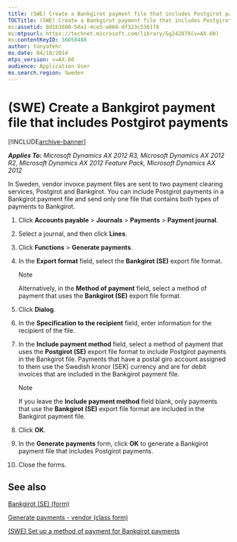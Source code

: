 ```yaml
---
title: (SWE) Create a Bankgirot payment file that includes Postgirot payments
TOCTitle: (SWE) Create a Bankgirot payment file that includes Postgirot payments
ms:assetid: 8d1b3600-50a1-4ce5-a066-df323c5361f8
ms:mtpsurl: https://technet.microsoft.com/library/Gg242879(v=AX.60)
ms:contentKeyID: 36058488
author: tonyafehr
ms.date: 04/18/2014
mtps_version: v=AX.60
audience: Application User
ms.search.region: Sweden
---
```


# (SWE) Create a Bankgirot payment file that includes Postgirot payments 


[!INCLUDE[archive-banner](includes/archive-banner.md)]


_**Applies To:** Microsoft Dynamics AX 2012 R3, Microsoft Dynamics AX 2012 R2, Microsoft Dynamics AX 2012 Feature Pack, Microsoft Dynamics AX 2012_

In Sweden, vendor invoice payment files are sent to two payment clearing services, Postgirot and Bankgirot. You can include Postgirot payments in a Bankgirot payment file and send only one file that contains both types of payments to Bankgirot.

1.  Click **Accounts payable** \> **Journals** \> **Payments** \> **Payment journal**.

2.  Select a journal, and then click **Lines**.

3.  Click **Functions** \> **Generate payments**.

4.  In the **Export format** field, select the **Bankgirot (SE)** export file format.
    

    > [!NOTE]
    > <P>Alternatively, in the <STRONG>Method of payment</STRONG> field, select a method of payment that uses the <STRONG>Bankgirot (SE)</STRONG> export file format.</P>



5.  Click **Dialog**.

6.  In the **Specification to the recipient** field, enter information for the recipient of the file.

7.  In the **Include payment method** field, select a method of payment that uses the **Postgirot (SE)** export file format to include Postgirot payments in the Bankgirot file. Payments that have a postal giro account assigned to them use the Swedish kronor (SEK) currency and are for debit invoices that are included in the Bankgirot payment file.
    

    > [!NOTE]
    > <P>If you leave the <STRONG>Include payment method</STRONG> field blank, only payments that use the <STRONG>Bankgirot (SE)</STRONG> export file format are included in the Bankgirot payment file.</P>



8.  Click **OK**.

9.  In the **Generate payments** form, click **OK** to generate a Bankgirot payment file that includes Postgirot payments.

10. Close the forms.

## See also

[Bankgirot (SE) (form)](https://technet.microsoft.com/library/hh209643\(v=ax.60\))

[Generate payments - vendor (class form)](https://technet.microsoft.com/library/aa586980\(v=ax.60\))

[(SWE) Set up a method of payment for Bankgirot payments](swe-set-up-a-method-of-payment-for-bankgirot-payments.md)

  


